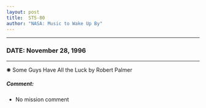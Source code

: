 ```yaml
---
layout: post
title:  STS-80
author: "NASA: Music to Wake Up By"
---
```


----
### DATE: November 28, 1996
----
✺ Some Guys Have All the Luck by Robert Palmer

##### Comment:
* No mission comment
